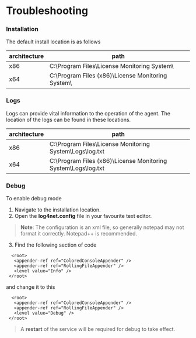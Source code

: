 # Troubleshooting

### Installation
The default install location is as follows

| architecture | path |
| ------------ | ---- |
| x86          | C:\Program Files\License Monitoring System\ |
| x64          | C:\Program Files (x86)\License Monitoring System\ |

### Logs
Logs can provide vital information to the operation of the agent. The location of the logs can be found in these locations.

| architecture | path |
| ------------ | ---- |
| x86          | C:\Program Files\License Monitoring System\Logs\log.txt |
| x64          | C:\Program Files (x86)\License Monitoring System\Logs\log.txt |

### Debug
To enable debug mode
1. Navigate to the installation location.
2. Open the **log4net.config** file in your favourite text editor.
> **Note**: The configuration is an xml file, so generally notepad may not format it correctly. Notepad++ is recommended.
3. Find the following section of code
 ```
   <root>
    <appender-ref ref="ColoredConsoleAppender" />
    <appender-ref ref="RollingFileAppender" />
    <level value="Info" />
  </root>
 ```
and change it to this
 ```
   <root>
    <appender-ref ref="ColoredConsoleAppender" />
    <appender-ref ref="RollingFileAppender" />
    <level value="Debug" />
  </root>
 ```

> A **restart** of the service will be required for debug to take effect.
